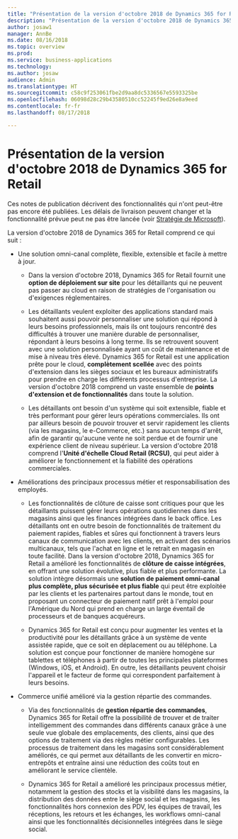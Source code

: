 ```yaml
---
title: "Présentation de la version d'octobre 2018 de Dynamics 365 for Retail"
description: "Présentation de la version d'octobre 2018 de Dynamics 365 for Retail"
author: josaw1
manager: AnnBe
ms.date: 08/16/2018
ms.topic: overview
ms.prod: 
ms.service: business-applications
ms.technology: 
ms.author: josaw
audience: Admin
ms.translationtype: HT
ms.sourcegitcommit: c58c9f253061fbe2d9aa8dc5336567e5593325be
ms.openlocfilehash: 06098d28c29b43580510cc52245f9ed26e8a9eed
ms.contentlocale: fr-fr
ms.lasthandoff: 08/17/2018

---
```

#  <a name="overview-of-dynamics-365-for-retail-october-18-release"></a>Présentation de la version d'octobre 2018 de Dynamics 365 for Retail

Ces notes de publication décrivent des fonctionnalités qui n'ont peut-être pas encore été publiées. Les délais de livraison peuvent changer et la fonctionnalité prévue peut ne pas être lancée (voir [Stratégie de Microsoft](https://go.microsoft.com/fwlink/p/?linkid=2007332)).

La version d'octobre 2018 de Dynamics 365 for Retail comprend ce qui suit : 

- Une solution omni-canal complète, flexible, extensible et facile à mettre à jour.

  - Dans la version d'octobre 2018, Dynamics 365 for Retail fournit une **option de déploiement sur site** pour les détaillants qui ne peuvent pas passer au cloud en raison de stratégies de l'organisation ou d'exigences réglementaires.

  - Les détaillants veulent exploiter des applications standard mais souhaitent aussi pouvoir personnaliser une solution qui répond à leurs besoins professionnels, mais ils ont toujours rencontré des difficultés à trouver une manière durable de personnaliser, répondant à leurs besoins à long terme. Ils se retrouvent souvent avec une solution personnalisée ayant un coût de maintenance et de mise à niveau très élevé. Dynamics 365 for Retail est une application prête pour le cloud, **complètement scellée** avec des points d'extension dans les sièges sociaux et les bureaux administratifs pour prendre en charge les différents processus d'entreprise. La version d'octobre 2018 comprend un vaste ensemble de **points d'extension et de fonctionnalités** dans toute la solution. 

  - Les détaillants ont besoin d'un système qui soit extensible, fiable et très performant pour gérer leurs opérations commerciales. Ils ont par ailleurs besoin de pouvoir trouver et servir rapidement les clients (via les magasins, le e-Commerce, etc.) sans aucun temps d'arrêt, afin de garantir qu'aucune vente ne soit perdue et de fournir une expérience client de niveau supérieur. La version d'octobre 2018 comprend l'**Unité d'échelle Cloud Retail (RCSU)**, qui peut aider à améliorer le fonctionnement et la fiabilité des opérations commerciales. 

- Améliorations des principaux processus métier et responsabilisation des employés.

  - Les fonctionnalités de clôture de caisse sont critiques pour que les détaillants puissent gérer leurs opérations quotidiennes dans les magasins ainsi que les finances intégrées dans le back office. Les détaillants ont en outre besoin de fonctionnalités de traitement du paiement rapides, fiables et sûres qui fonctionnent à travers leurs canaux de communication avec les clients, en activant des scénarios multicanaux, tels que l'achat en ligne et le retrait en magasin en toute facilité. Dans la version d'octobre 2018, Dynamics 365 for Retail a amélioré les fonctionnalités de **clôture de caisse intégrées**, en offrant une solution évolutive, plus fiable et plus performante. La solution intègre désormais une **solution de paiement omni-canal plus complète, plus sécurisée et plus fiable** qui peut être exploitée par les clients et les partenaires partout dans le monde, tout en proposant un connecteur de paiement natif prêt à l'emploi pour l'Amérique du Nord qui prend en charge un large éventail de processeurs et de banques acquéreurs. 

  - Dynamics 365 for Retail est conçu pour augmenter les ventes et la productivité pour les détaillants grâce à un système de vente assistée rapide, que ce soit en déplacement ou au téléphone. La solution est conçue pour fonctionner de manière homogène sur tablettes et téléphones à partir de toutes les principales plateformes (Windows, iOS, et Android). En outre, les détaillants peuvent choisir l'appareil et le facteur de forme qui correspondent parfaitement à leurs besoins. 

- Commerce unifié amélioré via la gestion répartie des commandes.

  - Via des fonctionnalités de **gestion répartie des commandes**, Dynamics 365 for Retail offre la possibilité de trouver et de traiter intelligemment des commandes dans différents canaux grâce à une seule vue globale des emplacements, des clients, ainsi que des options de traitement via des règles métier configurables. Les processus de traitement dans les magasins sont considérablement améliorés, ce qui permet aux détaillants de les convertir en micro-entrepôts et entraîne ainsi une réduction des coûts tout en améliorant le service clientèle. 

  - Dynamics 365 for Retail a amélioré les principaux processus métier, notamment la gestion des stocks et la visibilité dans les magasins, la distribution des données entre le siège social et les magasins, les fonctionnalités hors connexion des PDV, les équipes de travail, les réceptions, les retours et les échanges, les workflows omni-canal ainsi que les fonctionnalités décisionnelles intégrées dans le siège social.


